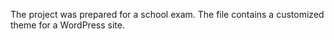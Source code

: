 The project was prepared for a school exam. The file contains a customized theme for a WordPress site.